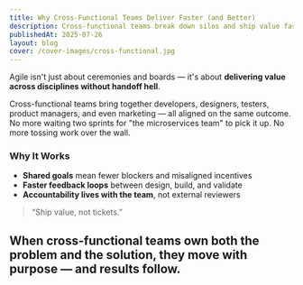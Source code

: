 ```yaml
---
title: Why Cross-Functional Teams Deliver Faster (and Better)
description: Cross-functional teams break down silos and ship value faster. Here's why they matter more than ever in agile orgs.
publishedAt: 2025-07-26
layout: blog
cover: /cover-images/cross-functional.jpg
---
```


Agile isn't just about ceremonies and boards — it's about **delivering value across disciplines without handoff hell**.

Cross-functional teams bring together developers, designers, testers, product managers, and even marketing — all aligned on the same outcome. No more waiting two sprints for "the microservices team" to pick it up. No more tossing work over the wall.

### Why It Works

- **Shared goals** mean fewer blockers and misaligned incentives
- **Faster feedback loops** between design, build, and validate
- **Accountability lives with the team**, not external reviewers

> “Ship value, not tickets.”

When cross-functional teams own both the **problem** and the **solution**, they move with purpose — and results follow.
---